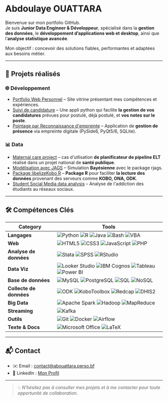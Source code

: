 # Abdoulaye OUATTARA
Bienvenue sur mon portfolio GitHub.  
Je suis **Junior Data Engineer & Développeur**, spécialisé dans la **gestion des données**, le **développement d’applications web et desktop**, ainsi que l’**analyse statistique avancée**.  

Mon objectif : concevoir des solutions fiables, performantes et adaptées aux besoins métier.

---

## 📂 Projets réalisés

### 🌐 Développement
- [Portfolio Web Personnel](https://abouattara.perso.bf) – Site vitrine présentant mes compétences et expériences.  
- [Suivi de candidature](https://abouattara.github.io/suivi-de-candidatures/) – Une appli python qui facilite **la gestion de vos candidatures** prévues pour postulé, déjà postulé, et **vos notes sur le poste**. 
- [Pointage par Reconnaissance d'empreinte](https://github.com/abouattara/development/) – Application de **gestion de présence** via empreinte digitale (PySide6, PyQt5/6, SQLite).  

### 📊 Data
- [Maternal care project](https://github.com/abouattara/data-engineering/tree/main/maternal-health-project) – cas d'utlisation **de planificateur de pipeline ELT** réalisé dans un projet national de **santé publique**.
- [Modélisation avec JAGS](https://abouattara.github.io/jags-model/) – Simulation **Bayésienne** avec le package rjags.  
- [Package libelizeKobo R](https://abouattara.github.io/labelizeKobo/) – **Package R** pour faciliter **la lecture des données** provenant des serveurs comme **KOBO, ONA, ODK**.
- [Student Social Media data analysis](https://github.com/abouattara/data-science/tree/main/Social-Media-Addiction) – Analyse de l'addiction des étudiants au réseaux sociaux.

---

## 🛠️ Compétences Clés

| Category            | Tools |
|---------------------|-------|
| **Langages**       | ![Python](https://img.shields.io/badge/Python-3776AB?logo=python&logoColor=white) ![R](https://img.shields.io/badge/R-276DC3?logo=r&logoColor=white) ![Java](https://img.shields.io/badge/Java-007396?logo=java&logoColor=white) ![Bash](https://img.shields.io/badge/Bash-4EAA25?logo=gnu-bash&logoColor=white) ![VBA](https://img.shields.io/badge/VBA-217346?logo=microsoft-excel&logoColor=white) |
| **Web**             | ![HTML5](https://img.shields.io/badge/HTML5-E34F26?logo=html5&logoColor=white) ![CSS3](https://img.shields.io/badge/CSS3-1572B6?logo=css3&logoColor=white) ![JavaScript](https://img.shields.io/badge/JavaScript-F7DF1E?logo=javascript&logoColor=black) ![PHP](https://img.shields.io/badge/PHP-777BB4?logo=php&logoColor=white) |
| **Analyse de données**   | ![Stata](https://img.shields.io/badge/Stata-1A5D8D?logoColor=white) ![SPSS](https://img.shields.io/badge/SPSS-006699?logoColor=white) ![RStudio](https://img.shields.io/badge/RStudio-75AADB?logo=rstudio&logoColor=white) |
| **Data Viz**        | ![Looker Studio](https://img.shields.io/badge/Looker%20Studio-4285F4?logo=looker&logoColor=white) ![IBM Cognos](https://img.shields.io/badge/IBM%20Cognos-052FAD?logo=ibm&logoColor=white) ![Tableau](https://img.shields.io/badge/Tableau-E97627?logo=tableau&logoColor=white) ![Power BI](https://img.shields.io/badge/PowerBI-F2C811?logo=powerbi&logoColor=black) |
| **Base de données**       | ![MySQL](https://img.shields.io/badge/MySQL-4479A1?logo=mysql&logoColor=white) ![PostgreSQL](https://img.shields.io/badge/PostgreSQL-4169E1?logo=postgresql&logoColor=white) ![SQL](https://img.shields.io/badge/SQL-336791?logo=databricks&logoColor=white) ![NoSQL](https://img.shields.io/badge/NoSQL-CC2927?logo=mongodb&logoColor=white) |
| **Collecte de données** | ![ODK](https://img.shields.io/badge/ODK-4A90E2?logoColor=white) ![KoboToolbox](https://img.shields.io/badge/KoboToolbox-1E90FF?logoColor=white) ![Redcap](https://img.shields.io/badge/Redcap-DC143C?logoColor=white) ![DHIS2](https://img.shields.io/badge/DHIS2-006699?logoColor=white) |
| **Big Data**        | ![Apache Spark](https://img.shields.io/badge/Spark-E25A1C?logo=apachespark&logoColor=white) ![Hadoop](https://img.shields.io/badge/Hadoop-FFCC00?logo=apachehadoop&logoColor=black) ![MapReduce](https://img.shields.io/badge/MapReduce-FF6F00?logoColor=white) |
| **Streaming**       | ![Kafka](https://img.shields.io/badge/Apache%20Kafka-231F20?logo=apache-kafka&logoColor=white) |
| **Outils**           | ![Git](https://img.shields.io/badge/Git-F05032?logo=git&logoColor=white) ![Docker](https://img.shields.io/badge/Docker-2496ED?logo=docker&logoColor=white) ![Airflow](https://img.shields.io/badge/Apache%20Airflow-017CEE?logo=apache-airflow&logoColor=white) |
| **Texte & Docs**     | ![Microsoft Office](https://img.shields.io/badge/Microsoft%20Office-D83B01?logo=microsoft-office&logoColor=white) ![LaTeX](https://img.shields.io/badge/LaTeX-008080?logo=latex&logoColor=white) |
  
---

## 📬 Contact
- ✉️ Email : [contact@abouattara.perso.bf](mailto:contact@abouattara.perso.bf)  
- 💼 LinkedIn : [Mon Profil](https://www.linkedin.com/in/abouattara/)  

---

> 💡 *N’hésitez pas à consulter mes projets et à me contacter pour toute opportunité de collaboration.*
